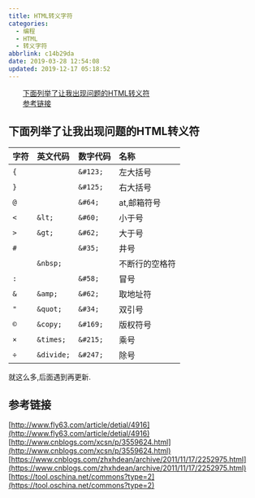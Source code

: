 ```yaml
---
title: HTML转义字符
categories:
  - 编程
  - HTML
  - 转义字符
abbrlink: c14b29da
date: 2019-03-28 12:54:08
updated: 2019-12-17 05:18:52
---
```

<div id='my_toc'><a href="/blog/c14b29da/#下面列举了让我出现问题的HTML转义符" class="header_2">下面列举了让我出现问题的HTML转义符</a>&nbsp;<br><a href="/blog/c14b29da/#参考链接" class="header_2">参考链接</a>&nbsp;<br></div>
<style>.header_1{margin-left: 1em;}.header_2{margin-left: 2em;}.header_3{margin-left: 3em;}.header_4{margin-left: 4em;}.header_5{margin-left: 5em;}.header_6{margin-left: 6em;}</style>
<!--more-->
<script>if (navigator.platform.search('arm')==-1){document.getElementById('my_toc').style.display = 'none';}var e,p = document.getElementsByTagName('p');while (p.length>0) {e = p[0];e.parentElement.removeChild(e);}</script>

<!--end-->
## 下面列举了让我出现问题的HTML转义符

|字符|英文代码|数字代码|名称|
|:--|:--|:--|:--|
|`{`||`&#123;`|左大括号|
|`}`||`&#125;`|右大括号|
|`@`||`&#64;`|at,邮箱符号|
|`<`|`&lt;`|`&#60;`|小于号|
|`>`|`&gt;`|`&#62;`|大于号|
|`#`||`&#35;`|井号|
|` `|`&nbsp;`||不断行的空格符|
|`:`||`&#58;`|冒号|
|`&`|`&amp;`|`&#62;`|取地址符|
|`"`|`&quot;`|`&#34;`|双引号|
|`©`|`&copy;`|`&#169;`|版权符号|
|`×`|`&times;`|`&#215;`|乘号|
|`÷`|`&divide;`|`&#247;`|除号|

就这么多,后面遇到再更新.
## 参考链接
[http://www.fly63.com/article/detial/4916](http://www.fly63.com/article/detial/4916)
[http://www.cnblogs.com/xcsn/p/3559624.html](http://www.cnblogs.com/xcsn/p/3559624.html)
[https://www.cnblogs.com/zhxhdean/archive/2011/11/17/2252975.html](https://www.cnblogs.com/zhxhdean/archive/2011/11/17/2252975.html)
[https://tool.oschina.net/commons?type=2](https://tool.oschina.net/commons?type=2)

